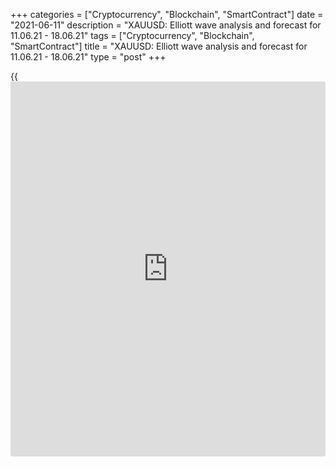 +++
categories = ["Cryptocurrency", "Blockchain", "SmartContract"]
date = "2021-06-11"
description = "XAUUSD: Elliott wave analysis and forecast for 11.06.21 - 18.06.21"
tags = ["Cryptocurrency", "Blockchain", "SmartContract"]
title = "XAUUSD: Elliott wave analysis and forecast for 11.06.21 - 18.06.21"
type = "post"
+++

{{<iframe id="large-banner" src="https://www.bounty.group/#slide=11.0" width="100%" height="600" scrolling="no" style="border: 0px solid rgb(216, 221, 230); border-radius: 3px;">}}

2021-06-11

2021-06-11

XAUUSD: Elliott wave analysis and forecast for 11.06.21 – 18.06.21Alex
Geuta

 **Main scenario:** consider short positions below the level of 1915.92
with a target of 1821.97 – 1794.22.

 **Alternative scenario:** breakout and consolidation above the level of
1915.92 will allow the pair to continue rising to the levels of 1958.14
– 2016.10.

 **Analysis:** an ascending third wave of larger degree (3) formed on
the [daily](https://www.fintecher.org/2020/03/03/forex-trading-daily-strategy/) time frame, and a descending correction developed as wave (4),
supposedly. The fifth wave (5) appears to be forming on the H4 time
frame, with the first wave of smaller degree 1 of (5) formed inside. On
the H1 time frame, a descending correction is developing as wave 2 of
(5), with wave b of 2 forming inside. If the presumption is correct, the
pair will continue to drop to the levels of 1821.97 – 1794.22. The level
of 1915.92 is critical in this scenario as a breakout will enable the
pair to continue growing to the levels of 1958.14 – 2016.10.

* * *

* * *

## Price chart of XAUUSD in real time mode

The content of this article reflects the author’s opinion and does not
necessarily reflect the official position of LiteForex. The material
published on this page is provided for informational purposes only and
should not be considered as the provision of investment advice for the
purposes of Directive 2004/39/EC.

Rate this article:

{{value}}

( {{count}} {{title}} )